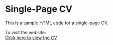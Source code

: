 # Single-Page CV

This is a sample HTML code for a single-page CV.

To visit the website:  
[Click here to view the CV](https://mahendrakoppuravuri1.github.io/Sample_single_page_CV/)
